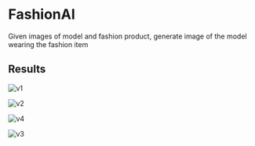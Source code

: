 # FashionAI
Given images of model and fashion product, generate image of the model wearing the fashion item

## Results

![v1](https://github.com/ponderbot-analytics/FashionAI/assets/163169121/54c8d5e0-183e-4c7d-b8c9-9cb190be556e)   

![v2](https://github.com/ponderbot-analytics/FashionAI/assets/163169121/b840e9f7-0a40-4997-9b98-c8ed872ad44a)   

![v4](https://github.com/ponderbot-analytics/FashionAI/assets/163169121/d3134cf0-3af1-45fb-8b47-a92ae0d906e0)   

![v3](https://github.com/ponderbot-analytics/FashionAI/assets/163169121/6fbeff2c-578f-426c-90e4-128fe2082ce8)   






